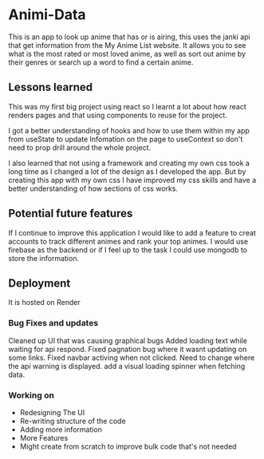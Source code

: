 # Animi-Data
This is an app to look up anime that has or is airing, this uses the janki api that get information from the My Anime List website. It allows you to see what is the most rated or most loved anime, as well as sort out anime by their genres or search up a word to find a certain anime.  

## Lessons learned
This was my first big project using react so I learnt a lot about how react renders pages and that using components to reuse for the project. 

I got a better understanding of hooks and how to use them within my app from useState to update Infomation on the page to useContext so don't need to prop drill around the whole project. 

I also learned that not using a framework and creating my own css took a long time as I changed a lot of the design as I developed the app. But by creating this app with my own css I have improved my css skills and have a better understanding of how sections of css works. 

## Potential future features
If I continue to improve this application I would like to add a feature to creat accounts to track different animes and rank your top animes. I would use firebase as the backend or if I feel up to the task I could use mongodb to store the information.

## Deployment
It is hosted on Render

### Bug Fixes and updates

Cleaned up UI that was causing graphical bugs
Added loading text while waiting for api respond.
Fixed pagnation bug where it wasnt updating on some links.
Fixed navbar activing when not clicked.
Need to change where the api warning is displayed. 
add a visual loading spinner when fetching data. 

### Working on

- Redesigning The UI
- Re-writing structure of the code
- Adding more information
- More Features
- Might create from scratch to improve bulk code that's not needed 
